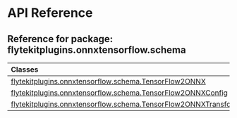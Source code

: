 # API Reference

## Reference for package: flytekitplugins.onnxtensorflow.schema

| Classes  |
| :------------- |
| [flytekitplugins.onnxtensorflow.schema.TensorFlow2ONNX](flytekitplugins_onnxtensorflow_schema_tensorflow2onnx) |
| [flytekitplugins.onnxtensorflow.schema.TensorFlow2ONNXConfig](flytekitplugins_onnxtensorflow_schema_tensorflow2onnxconfig) |
| [flytekitplugins.onnxtensorflow.schema.TensorFlow2ONNXTransformer](flytekitplugins_onnxtensorflow_schema_tensorflow2onnxtransformer) |
